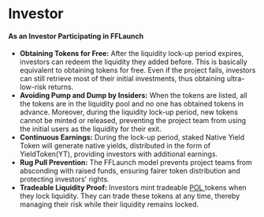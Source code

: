 # Investor

#### As an Investor Participating in FFLaunch

* **Obtaining Tokens for Free:** After the liquidity lock-up period expires, investors can redeem the liquidity they added before. This is basically equivalent to obtaining tokens for free. Even if the project fails, investors can still retrieve most of their initial investments, thus obtaining ultra-low-risk returns.
* **Avoiding Pump and Dump by Insiders:** When the tokens are listed, all the tokens are in the liquidity pool and no one has obtained tokens in advance. Moreover, during the liquidity lock-up period, new tokens cannot be minted or released, preventing the project team from using the initial users as the liquidity for their exit.
* **Continuous Earnings:** During the lock-up period, staked Native Yield Token will generate native yields, distributed in the form of YieldToken(YT), providing investors with additional earnings.
* **Rug Pull Prevention:** The FFLaunch model prevents project teams from absconding with raised funds, ensuring fairer token distribution and protecting investors' rights.
* **Tradeable Liquidity Proof:** Investors mint tradeable [POL ](../proof-of-liquidity-token.md)tokens when they lock liquidity. They can trade these tokens at any time, thereby managing their risk while their liquidity remains locked.
